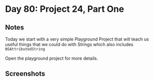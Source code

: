 # Day 80: Project 24, Part One

## Notes


Today we start with a very simple Playground Project that will teach us useful things that we could do with Strings which also includes `NSAttributedString`

Open the playground project for more details.

## Screenshots
<!-- ![App-Screenshot](documentation/1.png) -->



